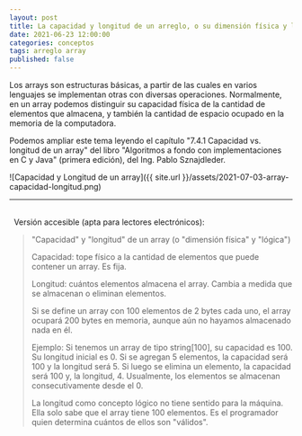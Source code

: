 ```yaml
---
layout: post
title: La capacidad y longitud de un arreglo, o su dimensión física y lógica
date: 2021-06-23 12:00:00
categories: conceptos
tags: arreglo array
published: false
---
```



Los arrays son estructuras básicas, a partir de las cuales en varios lenguajes se implementan otras con diversas operaciones. Normalmente, en un array podemos distinguir su capacidad física de la cantidad de elementos que almacena, y también la cantidad de espacio ocupado en la memoria de la computadora.

Podemos ampliar este tema leyendo el capítulo "7.4.1 Capacidad vs. longitud de un array" del libro "Algoritmos a fondo con implementaciones en C y Java" (primera edición), del Ing. Pablo Sznajdleder.

![Capacidad y Longitud de un array]({{ site.url }}/assets/2021-07-03-array-capacidad-longitud.png)
<hr />
<br />&nbsp;
Versión accesible (apta para lectores electrónicos):

> "Capacidad" y "longitud" de un array (o "dimensión física" y "lógica")
> 
> Capacidad: tope físico a la cantidad de elementos que puede contener un array. Es fija.
> 
> Longitud: cuántos elementos almacena el array. Cambia a medida que se almacenan o eliminan elementos.
> 
> Si se define un array con 100 elementos de 2 bytes cada uno, el array ocupará 200 bytes en memoria, aunque aún no hayamos almacenado nada en él.
> 
> Ejemplo: Si tenemos un array de tipo string[100], su capacidad es 100. Su longitud inicial es 0. Si se agregan 5 elementos, la capacidad será 100 y la longitud será 5. Si luego se elimina un elemento, la capacidad será 100 y, la longitud, 4. Usualmente, los elementos se almacenan consecutivamente desde el 0.
> 
> La longitud como concepto lógico no tiene sentido para la máquina. Ella solo sabe que el array tiene 100 elementos. Es el programador quien determina cuántos de ellos son "válidos".
